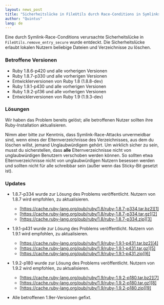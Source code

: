 ```yaml
---
layout: news_post
title: "Sicherheitslücke in FileUtils durch Race-Conditions in Symlinks"
author: "Quintus"
lang: de
---
```


Eine durch Symlink-Race-Conditions verursachte Sicherheitslücke in
`FileUtils.remove_entry_secure` wurde entdeckt. Die Sicherheitslücke
erlaubt lokalen Nutzern beliebige Dateien und Verzeichnisse zu löschen.

### Betroffene Versionen

* Ruby 1.8.6-p420 und alle vorherigen Versionen
* Ruby 1.8.7-p330 und alle vorherigen Versionen
* Entwicklerversionen von Ruby 1.8 (1.8.8-dev)
* Ruby 1.9.1-p430 und alle vorherigen Versionen
* Ruby 1.9.2-p136 und alle vorherigen Versionen
* Entwicklerversionen von Ruby 1.9 (1.9.3-dev)

### Lösungen

Wir haben das Problem bereits gelöst; alle betroffenen Nutzer sollten
ihre Ruby-Installation aktualisieren.

Nimm aber bitte zur Kenntnis, dass Symlink-Race-Attacks unvermeidbar
sind, wenn eines der Elternverzeichnisse des Verzeichnisses, aus dem du
löschen willst, jemand Unglaubwürdigem gehört. Um wirklich sicher zu
sein, musst du sicherstellen, dass **alle** Elternverzeichnisse nicht
von unglaubwürdigen Benutzern verschoben werden können. So sollten etwa
Elternverzeichnisse nicht von unglaubwürdigen Nutzern besessen werden
und sollten nicht für alle schreibbar sein (außer wenn das Sticky-Bit
gesetzt ist).

### Updates

* 1\.8.7-p334 wurde zur Lösung des Problems veröffentlicht. Nutzern von
  1.8.7 wird empfohlen, zu aktualisieren.
  * [https://cache.ruby-lang.org/pub/ruby/1.8/ruby-1.8.7-p334.tar.bz2][1]
  * [https://cache.ruby-lang.org/pub/ruby/1.8/ruby-1.8.7-p334.tar.gz][2]
  * [https://cache.ruby-lang.org/pub/ruby/1.8/ruby-1.8.7-p334.zip][3]

* 1\.9.1-p431 wurde zur Lösung des Problems veröffentlicht. Nutzern von
  1.9.1 wird empfohlen, zu aktualisieren.
  * [https://cache.ruby-lang.org/pub/ruby/1.9/ruby-1.9.1-p431.tar.bz2][4]
  * [https://cache.ruby-lang.org/pub/ruby/1.9/ruby-1.9.1-p431.tar.gz][5]
  * [https://cache.ruby-lang.org/pub/ruby/1.9/ruby-1.9.1-p431.zip][6]

* 1\.9.2-p180 wurde zur Lösung des Problems veröffentlicht. Nutzern von
  1.9.2 wird empfohlen, zu aktualisieren.
  * [https://cache.ruby-lang.org/pub/ruby/1.9/ruby-1.9.2-p180.tar.bz2][7]
  * [https://cache.ruby-lang.org/pub/ruby/1.9/ruby-1.9.2-p180.tar.gz][8]
  * [https://cache.ruby-lang.org/pub/ruby/1.9/ruby-1.9.2-p180.zip][9]

* Alle betroffenen 1.9er-Versionen gefixt.



[1]: https://cache.ruby-lang.org/pub/ruby/1.8/ruby-1.8.7-p334.tar.bz2
[2]: https://cache.ruby-lang.org/pub/ruby/1.8/ruby-1.8.7-p334.tar.gz
[3]: https://cache.ruby-lang.org/pub/ruby/1.8/ruby-1.8.7-p334.zip
[4]: https://cache.ruby-lang.org/pub/ruby/1.9/ruby-1.9.1-p431.tar.bz2
[5]: https://cache.ruby-lang.org/pub/ruby/1.9/ruby-1.9.1-p431.tar.gz
[6]: https://cache.ruby-lang.org/pub/ruby/1.9/ruby-1.9.1-p431.zip
[7]: https://cache.ruby-lang.org/pub/ruby/1.9/ruby-1.9.2-p180.tar.bz2
[8]: https://cache.ruby-lang.org/pub/ruby/1.9/ruby-1.9.2-p180.tar.gz
[9]: https://cache.ruby-lang.org/pub/ruby/1.9/ruby-1.9.2-p180.zip
